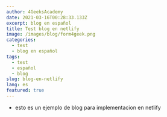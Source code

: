 ```yaml
---
author: 4GeeksAcademy
date: 2021-03-16T00:28:33.133Z
excerpt: blog en español
title: Test blog en netlify
image: /images/blog/form4geek.png
categories:
  - test
  - blog en español
tags:
  - test
  - español
  - blog
slug: blog-en-netlify
lang: es
featured: true
---
```

- esto es un ejemplo de blog para implementacion en netlify